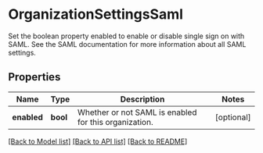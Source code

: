 # OrganizationSettingsSaml

Set the boolean property enabled to enable or disable single sign on with SAML. See the SAML documentation for more information about all SAML settings.

## Properties

| Name        | Type     | Description                                           | Notes      |
| ----------- | -------- | ----------------------------------------------------- | ---------- |
| **enabled** | **bool** | Whether or not SAML is enabled for this organization. | [optional] |

[[Back to Model list]](README.md#documentation-for-models) [[Back to API list]](README.md#documentation-for-api-endpoints) [[Back to README]](README.md)
